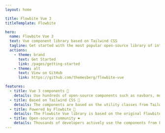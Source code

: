 ```yaml
---
layout: home

title: Flowbite Vue 3
titleTemplate: Flowbite

hero:
  name: Flowbite Vue 3
  text: Vue component library based on Tailwind CSS
  tagline: Get started with the most popular open-source library of interactive UI components built with the utility classes from Tailwind CSS
  actions:
    - theme: brand
      text: Get Started
      link: /pages/getting-started
    - theme: alt
      text: View on GitHub
      link: https://github.com/themesberg/flowbite-vue

features:
  - title: Vue 3 components 🧱
    details: Use hundreds of open-source components such as navbars, modals, and dropdowns based on Vue 3 and Tailwind CSS.
  - title: Based on Tailwind CSS 💨
    details: The components are based on the utility classes from Tailwind CSS and you can use them to further customize the interface.
  - title: Powered by Flowbite 🚀
    details: The Flowbite Vue library is based on the original Flowbite component library using vanilla JavaScript.
  - title: Open-source community ❤️
    details: Thousands of developers actively use the components from Flowbite Vue to power their applications.
---
```


